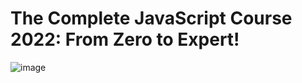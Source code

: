 # The Complete JavaScript Course 2022: From Zero to Expert!
![image](https://user-images.githubusercontent.com/109369193/187657404-608b00d7-9e03-47f9-99ac-af643eb467a1.png)

